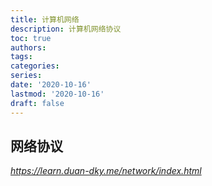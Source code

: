 ```yaml
---
title: 计算机网络
description: 计算机网络协议
toc: true
authors:
tags:
categories:
series:
date: '2020-10-16'
lastmod: '2020-10-16'
draft: false
---
```



## 网络协议

*https://learn.duan-dky.me/network/index.html*